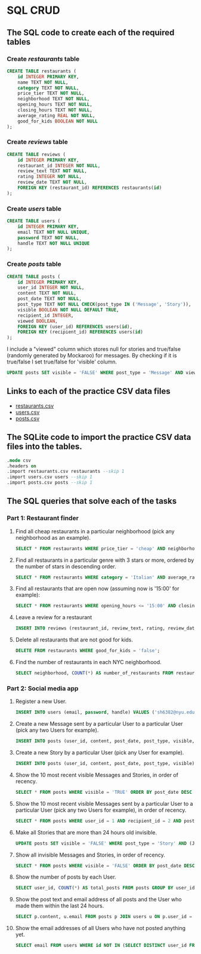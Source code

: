 # SQL CRUD

## The SQL code to create each of the required tables

### Create _restaurants_ table
``` sql
CREATE TABLE restaurants (
    id INTEGER PRIMARY KEY,
    name TEXT NOT NULL,
    category TEXT NOT NULL,
    price_tier TEXT NOT NULL,
    neighborhood TEXT NOT NULL,
    opening_hours TEXT NOT NULL,
    closing_hours TEXT NOT NULL,
    average_rating REAL NOT NULL,
    good_for_kids BOOLEAN NOT NULL
);
```

### Create _reviews_ table
``` sql
CREATE TABLE reviews (
    id INTEGER PRIMARY KEY,
    restaurant_id INTEGER NOT NULL,
    review_text TEXT NOT NULL,
    rating INTEGER NOT NULL,
    review_date TEXT NOT NULL,
    FOREIGN KEY (restaurant_id) REFERENCES restaurants(id)
);
```

### Create _users_ table
``` sql
CREATE TABLE users (
    id INTEGER PRIMARY KEY,
    email TEXT NOT NULL UNIQUE,
    password TEXT NOT NULL,
    handle TEXT NOT NULL UNIQUE
);
```
### Create _posts_ table
``` sql
CREATE TABLE posts (
    id INTEGER PRIMARY KEY,
    user_id INTEGER NOT NULL,
    content TEXT NOT NULL,
    post_date TEXT NOT NULL,
    post_type TEXT NOT NULL CHECK(post_type IN ('Message', 'Story')),
    visible BOOLEAN NOT NULL DEFAULT TRUE,
    recipient_id INTEGER,
    viewed BOOLEAN,
    FOREIGN KEY (user_id) REFERENCES users(id),
    FOREIGN KEY (recipient_id) REFERENCES users(id)
);
```
I include a "viewed" column which stores null for stories and true/false (randomly generated by Mockaroo) for messages. By checking if it is true/false I set true/false for 'visible' column. 

``` sql
UPDATE posts SET visible = 'FALSE' WHERE post_type = 'Message' AND viewed = 'TRUE';
```

## Links to each of the practice CSV data files
- [restaurants.csv](data/restaurants.csv)
- [users.csv](data/users.csv)
- [posts.csv](data/posts.csv)

## The SQLite code to import the practice CSV data files into the tables.
```sql
.mode csv
.headers on
.import restaurants.csv restaurants --skip 1
.import users.csv users --skip 1
.import posts.csv posts --skip 1
```

## The SQL queries that solve each of the tasks

### Part 1: Restaurant finder
1. Find all cheap restaurants in a particular neighborhood (pick any neighborhood as an example).
    ``` sql
    SELECT * FROM restaurants WHERE price_tier = 'cheap' AND neighborhood = 'Lower East Side';
    ```

2. Find all restaurants in a particular genre with 3 stars or more, ordered by the number of stars in descending order.
    ``` sql
    SELECT * FROM restaurants WHERE category = 'Italian' AND average_rating >= 3 ORDER BY average_rating DESC;
    ```

3. Find all restaurants that are open now (assuming now is '15:00' for example):
    ``` sql
    SELECT * FROM restaurants WHERE opening_hours <= '15:00' AND closing_hours > '15:00';
    ```

4. Leave a review for a restaurant
    ``` sql
    INSERT INTO reviews (restaurant_id, review_text, rating, review_date) VALUES (100, 'Great place with lovely ambiance!', 5, '2024-02-24');
    ```

5. Delete all restaurants that are not good for kids.
    ``` sql
    DELETE FROM restaurants WHERE good_for_kids = 'false';
    ```

6. Find the number of restaurants in each NYC neighborhood.
    ``` sql
    SELECT neighborhood, COUNT(*) AS number_of_restaurants FROM restaurants GROUP BY neighborhood;
    ```

### Part 2: Social media app
1. Register a new User.
    ``` sql
    INSERT INTO users (email, password, handle) VALUES ('sh6382@nyu.edu', '123nyu321', 'Liovai');
    ```

2. Create a new Message sent by a particular User to a particular User (pick any two Users for example).
    ``` sql
    INSERT INTO posts (user_id, content, post_date, post_type, visible, recipient_id, viewed) VALUES (1, 'Helloworld!', '2024-02-24 14:00:00', 'Message', 'TRUE', 2, 'FALSE');
    ```

3. Create a new Story by a particular User (pick any User for example).
    ``` sql
    INSERT INTO posts (user_id, content, post_date, post_type, visible) VALUES (1, 'Sunday is good.', '2024-02-24 15:00:00', 'Story', 'TRUE');
    ```

4. Show the 10 most recent visible Messages and Stories, in order of recency.
    ``` sql
    SELECT * FROM posts WHERE visible = 'TRUE' ORDER BY post_date DESC LIMIT 10;
    ```

5. Show the 10 most recent visible Messages sent by a particular User to a particular User (pick any two Users for example), in order of recency.
    ``` sql
    SELECT * FROM posts WHERE user_id = 1 AND recipient_id = 2 AND post_type = 'Message' AND visible = 'TRUE' ORDER BY post_date DESC LIMIT 10;
    ```

6. Make all Stories that are more than 24 hours old invisible.
    ``` sql
    UPDATE posts SET visible = 'FALSE' WHERE post_type = 'Story' AND (JULIANDAY('now') - JULIANDAY(post_date)) * 24 > 24;
    ```

7. Show all invisible Messages and Stories, in order of recency.
    ``` sql
    SELECT * FROM posts WHERE visible = 'FALSE' ORDER BY post_date DESC;
    ```

8. Show the number of posts by each User.
    ``` sql
    SELECT user_id, COUNT(*) AS total_posts FROM posts GROUP BY user_id;
    ```

9. Show the post text and email address of all posts and the User who made them within the last 24 hours.
    ``` sql
    SELECT p.content, u.email FROM posts p JOIN users u ON p.user_id = u.id WHERE (JULIANDAY('now') - JULIANDAY(post_date)) * 24 <= 24;
    ```

10. Show the email addresses of all Users who have not posted anything yet.
    ``` sql
    SELECT email FROM users WHERE id NOT IN (SELECT DISTINCT user_id FROM posts);
    ```